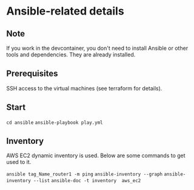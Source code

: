 # Ansible-related details

## Note
If you work in the devcontainer, you don't need to install Ansible or other tools and dependencies. They are already installed.

## Prerequisites
SSH access to the virtual machines (see terraform for details).

## Start
`cd ansible`
`ansible-playbook play.yml`

## Inventory
AWS EC2 dynamic inventory is used. Below are some commands to get used to it.

`ansible tag_Name_router1 -m ping`
`ansible-inventory --graph`
`ansible-inventory --list`
`ansible-doc -t inventory  aws_ec2`
